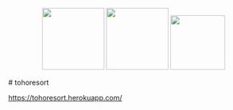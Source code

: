 <p align="center">
  <a href="#"><img src="https://user-images.githubusercontent.com/57389471/77995441-c0662700-7366-11ea-87aa-19152a8ffb22.jpg" height="125px;" /></a>
  <a href="#"><img src="https://user-images.githubusercontent.com/57389471/77995418-b8a68280-7366-11ea-9c68-15faa7874990.jpg" height="125px;" /></a>
  <a href="#"><img src="https://user-images.githubusercontent.com/57389471/150660750-f84870d9-b48e-4999-95fd-028ee0bc05a6.png" height="110px;" /></a>
</p>
# tohoresort

https://tohoresort.herokuapp.com/
